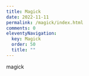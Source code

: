 ```yaml
---
title: Magick
date: 2022-11-11
permalink: /magick/index.html
comments: 0
eleventyNavigation:
  key: Magick
  order: 50
  title: ""
---
```

magick